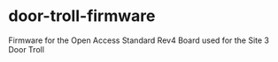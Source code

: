 door-troll-firmware
===================

Firmware for the Open Access Standard Rev4 Board used for the Site 3 Door Troll
